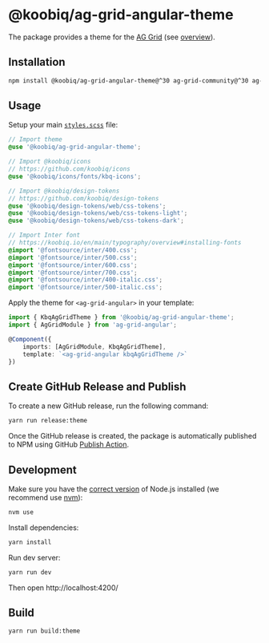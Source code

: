 # @koobiq/ag-grid-angular-theme

The package provides a theme for the [AG Grid](https://www.ag-grid.com/archive/30.2.0/angular-data-grid/) (see [overview](https://data-grid-next.web.app/)).

## Installation

```bash
npm install @koobiq/ag-grid-angular-theme@^30 ag-grid-community@^30 ag-grid-angular@^30
```

## Usage

Setup your main [`styles.scss`](/dev/ag-grid-angular/src/styles.scss) file:

```scss
// Import theme
@use '@koobiq/ag-grid-angular-theme';

// Import @koobiq/icons
// https://github.com/koobiq/icons
@use '@koobiq/icons/fonts/kbq-icons';

// Import @koobiq/design-tokens
// https://github.com/koobiq/design-tokens
@use '@koobiq/design-tokens/web/css-tokens';
@use '@koobiq/design-tokens/web/css-tokens-light';
@use '@koobiq/design-tokens/web/css-tokens-dark';

// Import Inter font
// https://koobiq.io/en/main/typography/overview#installing-fonts
@import '@fontsource/inter/400.css';
@import '@fontsource/inter/500.css';
@import '@fontsource/inter/600.css';
@import '@fontsource/inter/700.css';
@import '@fontsource/inter/400-italic.css';
@import '@fontsource/inter/500-italic.css';
```

Apply the theme for `<ag-grid-angular>` in your template:

```ts
import { KbqAgGridTheme } from '@koobiq/ag-grid-angular-theme';
import { AgGridModule } from 'ag-grid-angular';

@Component({
    imports: [AgGridModule, KbqAgGridTheme],
    template: `<ag-grid-angular kbqAgGridTheme />`
})
```

## Create GitHub Release and Publish

To create a new GitHub release, run the following command:

```bash
yarn run release:theme
```

Once the GitHub release is created, the package is automatically published to NPM using GitHub [Publish Action](.github/workflows/publish.yml).

## Development

Make sure you have the [correct version](.nvmrc) of Node.js installed (we recommend use [nvm](https://github.com/nvm-sh/nvm)):

```bash
nvm use
```

Install dependencies:

```bash
yarn install
```

Run dev server:

```bash
yarn run dev
```

Then open http://localhost:4200/

## Build

```bash
yarn run build:theme
```
